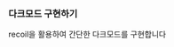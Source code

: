 ### 다크모드 구현하기

recoil을 활용하여 간단한 다크모드를 구현합니다

[학습자료]: (https://velog.io/@juno7803/React%EC%8A%A4%EB%9F%AC%EC%9A%B4-%EC%83%81%ED%83%9C%EA%B4%80%EB%A6%AC-%EB%9D%BC%EC%9D%B4%EB%B8%8C%EB%9F%AC%EB%A6%AC-Recoil)
